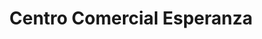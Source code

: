 ---
title: "Centro Comercial Esperanza"
url: /miraflores/centro-comercial-esperanza/
shop: Einkaufszentrum
---